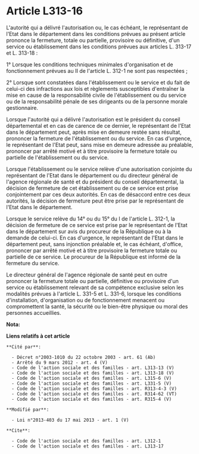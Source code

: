 # Article L313-16

L'autorité qui a délivré l'autorisation ou, le cas échéant, le représentant de l'Etat dans le département dans les conditions
prévues au présent article prononce la fermeture, totale ou partielle, provisoire ou définitive, d'un service ou
établissement dans les conditions prévues aux articles L. 313-17 et L. 313-18 : 

1° Lorsque les conditions techniques minimales d'organisation et de fonctionnement prévues au II de l'article L. 312-1 ne
sont pas respectées ; 

2° Lorsque sont constatées dans l'établissement ou le service et du fait de celui-ci des infractions aux lois et règlements
susceptibles d'entraîner la mise en cause de la responsabilité civile de l'établissement ou du service ou de la
responsabilité pénale de ses dirigeants ou de la personne morale gestionnaire. 

Lorsque l'autorité qui a délivré l'autorisation est le président du conseil départemental et en cas de carence de ce dernier,
le représentant de l'Etat dans le département peut, après mise en demeure restée sans résultat, prononcer la fermeture de
l'établissement ou du service. En cas d'urgence, le représentant de l'Etat peut, sans mise en demeure adressée au préalable,
prononcer par arrêté motivé et à titre provisoire la fermeture totale ou partielle de l'établissement ou du service. 

Lorsque l'établissement ou le service relève d'une autorisation conjointe du représentant de l'Etat dans le département ou du
directeur général de l'agence régionale de santé et du président du conseil départemental, la décision de fermeture de cet
établissement ou de ce service est prise conjointement par ces deux autorités. En cas de désaccord entre ces deux autorités,
la décision de fermeture peut être prise par le représentant de l'Etat dans le département. 

Lorsque le service relève du 14° ou du 15° du I de l'article L. 312-1, la décision de fermeture de ce service est prise par
le représentant de l'Etat dans le département sur avis du procureur de la République ou à la demande de celui-ci. En cas
d'urgence, le représentant de l'Etat dans le département peut, sans injonction préalable et, le cas échéant, d'office,
prononcer par arrêté motivé et à titre provisoire la fermeture totale ou partielle de ce service. Le procureur de la
République est informé de la fermeture du service. 

Le directeur général de l'agence régionale de santé peut en outre prononcer la fermeture totale ou partielle, définitive ou
provisoire d'un service ou établissement relevant de sa compétence exclusive selon les modalités prévues à l'article L. 331-5
et L. 331-6, lorsque les conditions d'installation, d'organisation ou de fonctionnement menacent ou compromettent la santé,
la sécurité ou le bien-être physique ou moral des personnes accueillies.

**Nota:**



**Liens relatifs à cet article**

	**Cité par**:

	  - Décret n°2003-1010 du 22 octobre 2003 - art. 61 (Ab)
	  - Arrêté du 9 mars 2012 - art. 4 (V)
	  - Code de l'action sociale et des familles - art. L313-13 (V)
	  - Code de l'action sociale et des familles - art. L313-18 (V)
	  - Code de l'action sociale et des familles - art. L315-6 (V)
	  - Code de l'action sociale et des familles - art. L331-5 (V)
	  - Code de l'action sociale et des familles - art. R313-4-3 (V)
	  - Code de l'action sociale et des familles - art. R314-62 (VT)
	  - Code de l'action sociale et des familles - art. R315-4 (V)

	**Modifié par**:

	  - Loi n°2013-403 du 17 mai 2013 - art. 1 (V)

	**Cite**:

	  - Code de l'action sociale et des familles - art. L312-1
	  - Code de l'action sociale et des familles - art. L313-17

